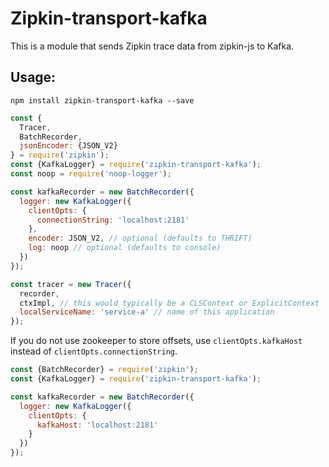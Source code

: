 # Zipkin-transport-kafka

This is a module that sends Zipkin trace data from zipkin-js to Kafka.

## Usage:

`npm install zipkin-transport-kafka --save`

```javascript
const {
  Tracer,
  BatchRecorder,
  jsonEncoder: {JSON_V2}
} = require('zipkin');
const {KafkaLogger} = require('zipkin-transport-kafka');
const noop = require('noop-logger');

const kafkaRecorder = new BatchRecorder({
  logger: new KafkaLogger({
    clientOpts: {
      connectionString: 'localhost:2181'
    },
    encoder: JSON_V2, // optional (defaults to THRIFT)
    log: noop // optional (defaults to console)
  })
});

const tracer = new Tracer({
  recorder,
  ctxImpl, // this would typically be a CLSContext or ExplicitContext
  localServiceName: 'service-a' // name of this application
});
```

If you do not use zookeeper to store offsets, use `clientOpts.kafkaHost` instead of `clientOpts.connectionString`.

```js
const {BatchRecorder} = require('zipkin');
const {KafkaLogger} = require('zipkin-transport-kafka');

const kafkaRecorder = new BatchRecorder({
  logger: new KafkaLogger({
    clientOpts: {
      kafkaHost: 'localhost:2181'
    }
  })
});
```
